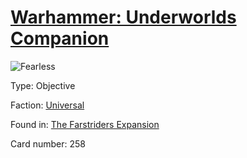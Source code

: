 # [Warhammer: Underworlds Companion](https://guidokessels.github.io/wh-underworlds)

  

![Fearless](https://warhammerunderworlds.com/wp-content/uploads/sites/6/2018/03/258_ENG.png)



Type: Objective

Faction: [Universal](https://guidokessels.github.io/wh-underworlds/factions/universal.md)

Found in: [The Farstriders Expansion](https://guidokessels.github.io/wh-underworlds/locations/the-farstriders-expansion.md)

Card number: 258
